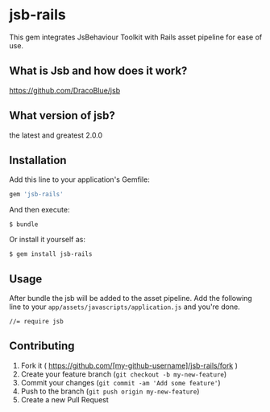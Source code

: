 # jsb-rails

This gem integrates JsBehaviour Toolkit with Rails asset pipeline for ease of use.

## What is Jsb and how does it work?

https://github.com/DracoBlue/jsb

## What version of jsb?

the latest and greatest 2.0.0

## Installation

Add this line to your application's Gemfile:

```ruby
gem 'jsb-rails'
```

And then execute:

    $ bundle

Or install it yourself as:

    $ gem install jsb-rails

## Usage

After bundle the jsb will be added to the asset pipeline. Add the following line to your `app/assets/javascripts/application.js` and you're done.

    //= require jsb

## Contributing

1. Fork it ( https://github.com/[my-github-username]/jsb-rails/fork )
2. Create your feature branch (`git checkout -b my-new-feature`)
3. Commit your changes (`git commit -am 'Add some feature'`)
4. Push to the branch (`git push origin my-new-feature`)
5. Create a new Pull Request
